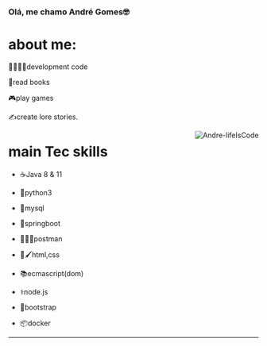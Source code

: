 ### Olá, me chamo André Gomes🤓
# about me:
<p>🫶🏻👨‍💻development code</p>
<p>📖read books </p>
<p>🎮play games </p>
<p>✍️create lore stories. </p>
</div>
  <img align="right" alt="Andre-lifeIsCode" src="https://c.tenor.com/Lzr7afFB7xUAAAAM/microsoft-hackathon-hackathon.gif">

# main Tec skills

 *  <p>☕Java 8 & 11</p>
 *  <p>🐍python3</p>
 *  <p>💾mysql</p>
 *  <p>🍃springboot</p>
 *  <p>🕺👨‍🚀postman</p>
 *  <p>📃🖌️html,css</p>
 *  <p>📚ecmascript(dom)</p>
 *  <p>⚕️node.js</p>
 *  <p>🎨bootstrap</p>
 *  <p>📦docker</p>
   
<hr>
 <div>
  <a href="https://github.com/Andre-gomes-dev">
</div>
 














